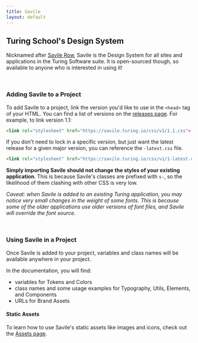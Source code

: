 ```yaml
---
title: Savile
layout: default
---
```


## Turing School's Design System

Nicknamed after <a class="s-link" href="https://en.wikipedia.org/wiki/Savile_Row" target="blank">Savile Row</a>, Savile is the Design System for all sites and applications in the Turing Software suite. It is open-sourced though, so available to anyone who is interested in using it!

<br>

### Adding Savile to a Project

To add Savile to a project, link the version you'd like to use in the `<head>` tag of your HTML. You can find a list of versions on the <a href="https://github.com/turingschool/savile/releases" target="blank" class="s-link">releases page</a>. For example, to link version 1.1:
```html
<link rel="stylesheet" href="https://savile.turing.io/css/v1/1.1.css">
```
If you don't need to lock in a specific version, but just want the latest release for a given major version, you can reference the `-latest.css` file.
```html
<link rel="stylesheet" href="https://savile.turing.io/css/v1/1-latest.css">
```

**Simply importing Savile should not change the styles of your existing application**. This is because Savile's classes are prefixed with `s-`, so the likelihood of them clashing with other CSS is very low.

_Caveat: when Savile is added to an existing Turing application, you may notice very small changes in the weight of some fonts. This is because some of the older applications use older versions of font files, and Savile will override the font source._

<br>

### Using Savile in a Project

Once Savile is added to your project, variables and class names will be available anywhere in your project. 

In the documentation, you will find:
- variables for Tokens and Colors
- class names and some usage examples for Typography, Utils, Elements, and Components
- URLs for Brand Assets

#### Static Assets

To learn how to use Savile's static assets like images and icons, check out the <a href="/assets" class="s-link">Assets page</a>.